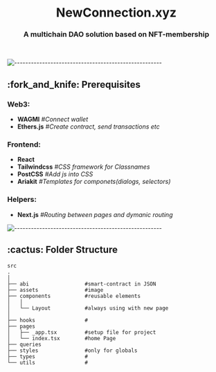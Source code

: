 <h1 align="center"> NewConnection.xyz </h1>
<h3 align="center"> A multichain DAO solution based on NFT-membership </h3>  

</br>

![-----------------------------------------------------](https://raw.githubusercontent.com/andreasbm/readme/master/assets/lines/rainbow.png)

<!-- PREREQUISITES -->
<h2 id="prerequisites"> :fork_and_knife: Prerequisites</h2>

<!-- The following open source packages are used in this project: -->
<h3>Web3:</h3>

* **WAGMI**          *#Connect wallet*
* **Ethers.js**      *#Create contract, send transactions etc*

<h3>Frontend:</h3>

* **React**          
* **Tailwindcss**    *#CSS framework for Classnames*
* **PostCSS**        *#Add js into CSS*
* **Ariakit**        *#Templates for componets(dialogs, selectors)*

<h3>Helpers:</h3>

* **Next.js**        *#Routing between pages and dymanic routing*

![-----------------------------------------------------](https://raw.githubusercontent.com/andreasbm/readme/master/assets/lines/rainbow.png)

<!-- :paw_prints:-->
<!-- FOLDER STRUCTURE -->
<h2 id="folder-structure"> :cactus: Folder Structure</h2>

    src
    .
    │
    ├── abi                  #smart-contract in JSON 
    ├── assets               #image
    ├── components           #reusable elements
    │   │   
    │   └── Layout           #always using with new page
    │
    ├── hooks                # 
    ├── pages
    │   ├── _app.tsx         #setup file for project
    │   └── index.tsx        #home Page 
    ├── queries
    ├── styles               #only for globals
    ├── types                #
    └── utils                #